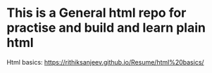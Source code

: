 # This is a General html repo for practise and build and learn plain html

Html basics: https://rithiksanjeev.github.io/Resume/html%20basics/
